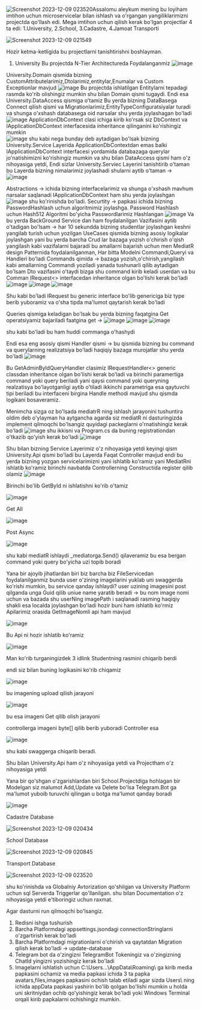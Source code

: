 ![Screenshot 2023-12-09 023520](https://github.com/Berdikulov-571/Exam-Microservice/assets/125897994/db9dbcd4-41bb-4eca-8000-63108b3d2e8a)Assalomu aleykum mening bu loyiham imtihon uchun microservicelar bilan ishlash va o'rgangan yangiliklarimizni projectda qo'llash edi.
Mega imtihon uchun qilish kerak bo'lgan projectlar 4 ta edi: 1.University, 2.School, 3.Cadastre, 4.Jamoat Transporti

![Screenshot 2023-12-09 021549](https://github.com/Berdikulov-571/Exam-Microservice/assets/125897994/fb7889d6-85c8-4e3f-ab1a-839ff071ae85)

Hozir ketma-ketligida bu projectlarni tanishtirishni boshlayman. 
1. University
Bu projectda N-Tier Architectureda Foydalanganmiz
![image](https://github.com/Berdikulov-571/Exam-Microservice/assets/125897994/2c65b3e3-5bbe-4b35-bebe-dc2767828477)

University.Domain qismida bizning CustomAttributelarimiz,Dtolarimiz,entitylar,Enumalar va Custom Exceptionlar mavjud 
![image](https://github.com/Berdikulov-571/Exam-Microservice/assets/125897994/8a082de0-eb0a-42eb-9540-4104709c4533)
Bu projectda ishlatilgan Entitylarni tepadagi rasmda ko'rib olishingiz mumkin shu bilan Domain qismi tugaydi. Endi esa University.DataAccess qismiga o'tamiz Bu yerda bizning DataBasega Connect qilish qismi va Migrationlarimiz,EntityTypeConfiguratsiyalar turadi va shunga o'xshash databasega oid narsalar shu yerda joylashagan bo'ladi 
![image](https://github.com/Berdikulov-571/Exam-Microservice/assets/125897994/cbafac72-e978-4bc0-90ea-030091b6280f) ApplicationDbContext clasi ichiga kirib ko'rsak siz DbContext va IApplicationDbContext interfacesida inheritance qilinganini ko'rishingiz mumkin  
![image](https://github.com/Berdikulov-571/Exam-Microservice/assets/125897994/4edf0ff8-b336-4555-87d2-7582b499ec2a)
shu kabi nega bunday deb aytadigan bo'lsak bizning University.Service Layerida ApplicationDbContextdan emas balki IApplicationDbContext interfacesi yordamida databazaga querylar jo'natishimizni ko'rishingiz mumkin va shu bilan DataAccess qismi ham o'z nihoyasiga yetdi,
Endi sizlar University.Serviec Layerini tanishtirib o'taman bu Layerda bizning nimalarimiz joylashadi shularni aytib o'taman ->  
![image](https://github.com/Berdikulov-571/Exam-Microservice/assets/125897994/6aaf192a-6417-4e4e-ad16-f82383fa29a9)

Abstractions -> ichida bizning interfacelarimiz va shunga o'xshash mavhum narsalar saqlanadi IApplicationDbContext ham shu yerda joylashgan
![image](https://github.com/Berdikulov-571/Exam-Microservice/assets/125897994/78dba1ca-3583-48e6-a312-d90598bb75f4)
shu ko'rinishda bo'ladi.
Securtity -> papkasi ichida bizning PasswordHashlash uchun algoritmimiz joylashga. Password Hashlash uchun Hash512 Algoritmi bo'yicha Passwordlarimiz Hashlangan
![image](https://github.com/Berdikulov-571/Exam-Microservice/assets/125897994/b09d0203-1b05-402c-8a82-c77e0e5075bf)
Va bu yerda BackGround Service dan ham foydalanilgan Vazifasini aytib o'tadigan bo'lsam -> har 10 sekundda bizning studentlar joylashgan keshni yangilab turish uchun yozilgan 
UseCases qismida bizning asosiy logikalar joylashgan  yani bu yerda barcha Crud lar bazaga yozish o'chirish o'qish yangilash kabi vazifalarni bajaradi bu amallarni bajarish uchun men MediatR design Patternida foydalanilganman, Har bitta Modelni Commandi,Queryi va Handleri bo'ladi Commands qimida -> bazaga yozish,o'chirish,yangilash kabi amallarning Commandi yoziladi yanada tushunarli qilib aytadigan bo'lsam Dto vazifasini o'taydi bizga shu command kirib keladi userdan va bu Comman IRequest<> interfacedan inheritance olgan bo'lishi kerak bo'ladi 
![image](https://github.com/Berdikulov-571/Exam-Microservice/assets/125897994/89da5233-8818-40a9-a260-d1e17ff85931)
![image](https://github.com/Berdikulov-571/Exam-Microservice/assets/125897994/b322364f-4c50-400b-8cba-a8a8515bb76d)
![image](https://github.com/Berdikulov-571/Exam-Microservice/assets/125897994/7df999a2-9b96-4c43-9dec-f241fd269e7d)

Shu kabi bo'ladi IRequest bu generic interface bo'lib genericiga biz type berib yuboramiz va o'sha tipda ma'lumot qaytarish kerak bo'ladi

Queries qismiga keladigan bo'lsak bu yerda bizning faqatgina Get operatsiyamiz bajariladi faatgina get -> 
![image](https://github.com/Berdikulov-571/Exam-Microservice/assets/125897994/f7492f8b-f6cd-48c3-a214-75d8c3a24381)
![image](https://github.com/Berdikulov-571/Exam-Microservice/assets/125897994/7b03ce6a-7a22-410b-8faf-227b7e70cc52)
![image](https://github.com/Berdikulov-571/Exam-Microservice/assets/125897994/4b2fa9dd-28b7-46db-81b5-701b8784e867)

shu kabi bo'ladi bu ham huddi commanga o'hashydi

Endi esa eng asosiy qismi Handler qismi -> bu qismida bizning bu command va querylarning realizatsiya bo'ladi haqiqiy bazaga murojatlar shu yerda bo'ladi 
![image](https://github.com/Berdikulov-571/Exam-Microservice/assets/125897994/b29b605e-5ff6-4b4f-b7ae-fddbd06ce4fc)

Bu GetAdminByIdQueryHandler clasimiz IRequestHandler<> generic classdan inheritance olgan bo'lishi kerak bo'ladi va birinchi paramertiga command yoki query beriladi yani qaysi command yoki queryning realzatisya bo'layotganligi aytib o'tiladi ikkinchi parametriga esa qaytuvchi tipi beriladi bu interfaceni birgina Handle methodi mavjud shu qismda logikani bosaveramiz.

Menimcha sizga oz bo'lsada mediatrR ning ishlash jarayonini tushuntira oldim deb o'ylayman ha aytgancha agarda siz mediatR ni dasturingizda implement qilmoqchi bo'lsangiz quyidagi packeglarni o'rnatishingiz kerak bo'ladi
![image](https://github.com/Berdikulov-571/Exam-Microservice/assets/125897994/b47167b8-712f-439d-80bc-494b387524b1)
shu ikkisni va Program.cs da buning registrationdan o'tkazib qo'yish kerak bo'ladi 
![image](https://github.com/Berdikulov-571/Exam-Microservice/assets/125897994/45643928-4d42-4f12-a658-0485e3e1ddae)

Shu bilan bizning Service Layerimiz o'z nihoyasiga yetdi keyingi qism University.Api qismi bo'ladi bu Layerda Faqat Controller mavjud endi bu yerda bizning yozgan servicelarimizni yani ishlatib ko'ramiz yani MediatRni ishlatib ko'ramiz birinchi navbatda Controllerning Constructida register qilib olamiz
![image](https://github.com/Berdikulov-571/Exam-Microservice/assets/125897994/2b558d9b-47d9-42f2-a7cd-de96f80f9be5)

Birinchi bo'lib GetById ni ishlatishni ko'rib o'tamiz 

![image](https://github.com/Berdikulov-571/Exam-Microservice/assets/125897994/78757fa7-6645-48cc-9ae6-9bded6bd1237)

Get All 

![image](https://github.com/Berdikulov-571/Exam-Microservice/assets/125897994/40a0a202-17f2-4567-9005-feaecc01800a)

Post Async

![image](https://github.com/Berdikulov-571/Exam-Microservice/assets/125897994/d80e678d-9bce-42ed-ad09-bfa80be47fc3)


shu kabi mediatR ishlaydi _mediatorga.Send() qilaveramiz bu esa bergan command yoki query bo'yicha uzi topib boradi

Yana bir ajoyib jihatlardan biri biz barcha biz FileServicedan foydalanilganmiz bunda user o'zining imagelarini yuklab uni swaggerda ko'rishi mumkin, bu service qanday ishlaydi? user uzining imagesini post qilganda unga Guid qilib uniue name yaratib beradi -> bu nom image nomi uchun va bazada shu userNing imagePath i saqlanadi rasming haqiqiy shakli esa localda joylashgan bo'ladi hozir buni ham ishlatib ko'rmiz 
Apilarimiz orasida GetImageNomli api ham mavjud

![image](https://github.com/Berdikulov-571/Exam-Microservice/assets/125897994/9b9c28b8-3557-420a-88b8-b0501617f436)

Bu Api ni hozir ishlatib ko'ramiz 

![image](https://github.com/Berdikulov-571/Exam-Microservice/assets/125897994/8fc0af9f-1c2f-42df-a3d1-242a0fa22224)

Man ko'rib turganingizdek 3 idlink Studentning rasmini chiqarib berdi 

endi siz bilan buning logikasini ko'rib chiqamiz

![image](https://github.com/Berdikulov-571/Exam-Microservice/assets/125897994/05975bba-600b-4e24-80fd-c841404db1fa)

bu imagening upload qilish jarayoni 

![image](https://github.com/Berdikulov-571/Exam-Microservice/assets/125897994/9261c293-feac-4547-91be-ed33e3b096be)

bu esa imageni Get qilib olish jarayoni 

controllerga imageni byte[] qilib berib yuboradi Controller esa 

![image](https://github.com/Berdikulov-571/Exam-Microservice/assets/125897994/420fbd00-e584-4bcc-a163-8848e4a8590c)

shu kabi swaggerga chiqarib beradi.

Shu bilan University.Api ham o'z nihoyasiga yetdi va Projectham o'z nihoyasiga yetdi

Yana bir qo'shgan o'zgarishlardan biri School.Projectdiga hohlagan bir Modelgan siz malumot Add,Update va Delete bo'lsa Telegram.Bot ga ma'lumot yuboib turuvchi qilingan u botga ma'lumot qanday boradi 

![image](https://github.com/Berdikulov-571/Exam-Microservice/assets/125897994/3e1f90cb-1cd1-40aa-b532-20be09a7f212)

Cadastre Database

![Screenshot 2023-12-09 020434](https://github.com/Berdikulov-571/Exam-Microservice/assets/125897994/37381d69-83d2-4877-ab7c-440b99462a0d)

School Database

![Screenshot 2023-12-09 020845](https://github.com/Berdikulov-571/Exam-Microservice/assets/125897994/49b3f895-75d2-46a0-a2d4-790a577ee724)

Transport Database

![Screenshot 2023-12-09 023520](https://github.com/Berdikulov-571/Exam-Microservice/assets/125897994/02da1b82-103d-42a8-9789-39df26cf953e)


shu ko'rinishda va Globalniy Avtorization qo'shilgan va University Platform uchun sql Serverda Triggerlar qo'llanilgan. shu bilan Documentation o'z nihoyasiga yetdi e'tiboringiz uchun raxmat.

Agar dasturni run qilmoqchi bo'lsangiz.
1. Redisni ishga tushurish
2. Barcha Platformdagi appsettings.jsondagi connectionStringlarni o'zgartirish kerak bo'ladi
3. Barcha Platformdagi migrationlarni o'chirish va qaytatdan Migration qilish kerak bo'ladi -> update-database
4. Telegram bot da o'zingizni TelegramBot Tokeningiz va o'zingizning ChatId yingizni yozishingiz kerak bo'ladi
5. Imagelarni ishlatish uchun C:\Users\...\AppData\Roaming\ ga kirib media papkasini ochamiz va media papkasi ichida 3 ta papka avatars,files,images papkasini ochish talab etiladi agar sizda Users\ ning ichida appData papkasi yashirin bo'lib qolgan bo'lishi mumkin u holda uni skritniydan ochib qo'yishingiz kerak bo'ladi yoki Windows Terminal orqali kirib papkalarni ochishingiz mumkin.

